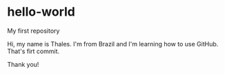 # hello-world
My first repository

Hi, my name is Thales. I'm from Brazil and I'm learning how to use GitHub. That's firt commit.

Thank you!
